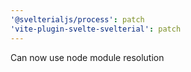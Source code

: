 ```yaml
---
'@svelterialjs/process': patch
'vite-plugin-svelte-svelterial': patch
---
```


Can now use node module resolution

